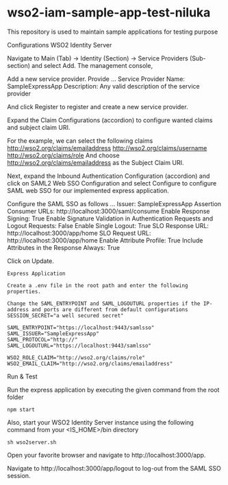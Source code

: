 # wso2-iam-sample-app-test-niluka
This repository is used to maintain sample applications for testing purpose 

Configurations
WSO2 Identity Server

Navigate to Main (Tab) -> Identity (Section) -> Service Providers (Sub-section) and select Add. The management console,

Add a new service provider.
Provide …
Service Provider Name: SampleExpressApp
Description: Any valid description of the service provider

And click Register to register and create a new service provider. 

Expand the Claim Configurations (accordion) to configure wanted claims and subject claim URI. 

For the example, we can select the following claims
http://wso2.org/claims/emailaddress
http://wso2.org/claims/username
http://wso2.org/claims/role
And choose http://wso2.org/claims/emailaddress as the Subject Claim URI.

Next, expand the Inbound Authentication Configuration (accordion) and click on SAML2 Web SSO Configuration and select Configure to configure SAML web SSO for our implemented express application.

Configure the SAML SSO as follows …
Issuer: SampleExpressApp
Assertion Consumer URLs: http://localhost:3000/saml/consume
Enable Response Signing: True
Enable Signature Validation in Authentication Requests and Logout Requests: False
Enable Single Logout: True
SLO Response URL: http://localhost:3000/app/home
SLO Request URL: http://localhost:3000/app/home
Enable Attribute Profile: True
Include Attributes in the Response Always: True

Click on Update.

~~~~~~~~~~~~~~~~~~~~~~~~~~~~~
Express Application

Create a .env file in the root path and enter the following properties.

Change the SAML_ENTRYPOINT and SAML_LOGOUTURL properties if the IP-address and ports are different from default configurations
SESSION_SECRET="a well secured secret"

SAML_ENTRYPOINT="https://localhost:9443/samlsso"
SAML_ISSUER="SampleExpressApp"
SAML_PROTOCOL="http://"
SAML_LOGOUTURL="https://localhost:9443/samlsso"

WSO2_ROLE_CLAIM="http://wso2.org/claims/role"
WSO2_EMAIL_CLAIM="http://wso2.org/claims/emailaddress"

~~~~~~~~~~~~~~~~~~~~~~~~~~~~~~

Run & Test

Run the express application by executing the given command from the root folder
```
npm start
```

Also, start your WSO2 Identity Server instance using the following command from your <IS_HOME>/bin directory
```
sh wso2server.sh
```

Open your favorite browser and navigate to http://localhost:3000/app.

Navigate to http://localhost:3000/app/logout to log-out from the SAML SSO session.



